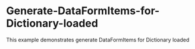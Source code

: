 # Generate-DataFormItems-for-Dictionary-loaded
This example demonstrates generate DataFormItems for Dictionary loaded
